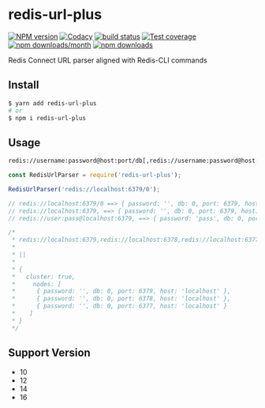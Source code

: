 # redis-url-plus

[![NPM version][npm-image]][npm-url]
[![Codacy][codacy-image]][codacy-url]
[![build status][travis-image]][travis-url]
[![Test coverage][codecov-image]][codecov-url]
[![npm downloads/month][downloads-month-image]][download-url]
[![npm downloads][downloads-image]][download-url]

[npm-image]: https://img.shields.io/npm/v/redis-url-plus.svg?style=flat-square
[npm-url]: https://www.npmjs.com/package/redis-url-plus
[travis-image]: https://img.shields.io/travis/com/rickyes/redis-url-plus/main
[travis-url]: https://travis-ci.org/rickyes/redis-url-plus
[codecov-image]: https://codecov.io/gh/rickyes/redis-url-plus/branch/main/graph/badge.svg?token=T6eRV9TZp6
[codecov-url]: https://codecov.io/github/rickyes/redis-url-plus?branch=master
[downloads-month-image]: https://img.shields.io/npm/dm/redis-url-plus.svg?style=flat-square
[download-url]: https://npmjs.org/package/redis-url-plus
[downloads-image]: https://img.shields.io/npm/dt/redis-url-plus.svg
[codacy-image]: https://app.codacy.com/project/badge/Grade/7a96dea4ed924752b2f131c0ab5ec812
[codacy-url]: https://app.codacy.com/manual/rickyes/redis-url-plus

Redis Connect URL parser aligned with Redis-CLI commands 


## Install
```bash
$ yarn add redis-url-plus
# or
$ npm i redis-url-plus
```

## Usage

```bash
redis://username:password@host:port/db[,redis://username:password@host:port/db]
```

```js
const RedisUrlParser = require('redis-url-plus');

RedisUrlParser('redis://localhost:6379/0');

// redis://localhost:6379/0 ==> { password: '', db: 0, port: 6379, host: 'localhost' }
// redis://localhost:6379, ==> { password: '', db: 0, port: 6379, host: 'localhost' }
// redis://user:pass@localhost:6379, ==> { password: 'pass', db: 0, port: 6379, host: 'localhost' }

/*
 * redis://localhost:6379,redis://localhost:6378,redis://localhost:6377
 *
 * ||
 * 
 * {
 *   cluster: true,
 *     nodes: [
 *      { password: '', db: 0, port: 6379, host: 'localhost' },
 *      { password: '', db: 0, port: 6378, host: 'localhost' },
 *      { password: '', db: 0, port: 6377, host: 'localhost' }
 *    ]
 * }
 */
```

## Support Version
- 10
- 12
- 14
- 16